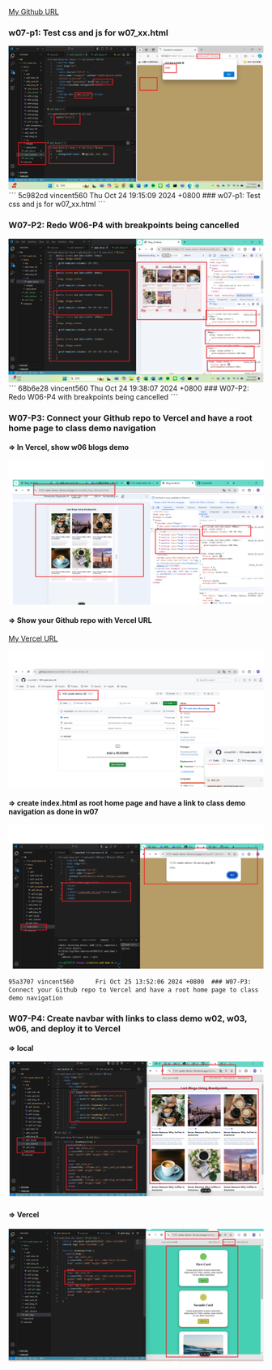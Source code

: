 [My Github URL](https://github.com/vincent560/1131-sweb-demo-36.git)

### w07-p1: Test css and js for w07_xx.html
 ![](w07-p1.jpg)
ˋˋˋ
5c982cd vincent560      Thu Oct 24 19:15:09 2024 +0800  ### w07-p1: Test css and js for w07_xx.html
ˋˋˋ
### W07-P2: Redo W06-P4 with breakpoints being cancelled
 ![](w07-p2.jpg)
ˋˋˋ
68b6e28 vincent560      Thu Oct 24 19:38:07 2024 +0800  ### W07-P2: Redo W06-P4 with breakpoints being cancelled
ˋˋˋ
### W07-P3: Connect your Github repo to Vercel and have a root home page to class demo navigation

#### => In Vercel, show w06 blogs demo
![](./w07-p3-1.jpg)

#### => Show your Github repo with Vercel URL
 
[My Vercel URL](https://1131-sweb-demo-36.vercel.app/)

![](./w07-p3-2.jpg)

#### => create index.html as root home page and have a link to class demo navigation as done in w07
 
![](./w07-p3-3.jpg)
```
95a3707 vincent560      Fri Oct 25 13:52:06 2024 +0800  ### W07-P3: Connect your Github repo to Vercel and have a root home page to class demo navigation
```

### W07-P4: Create navbar with links to class demo w02, w03, w06, and deploy it to Vercel
 
#### => local
 
![](w07-p4-1.jpg)
 
#### => Vercel
 
![](w07-p4-2.jpg)

```

```